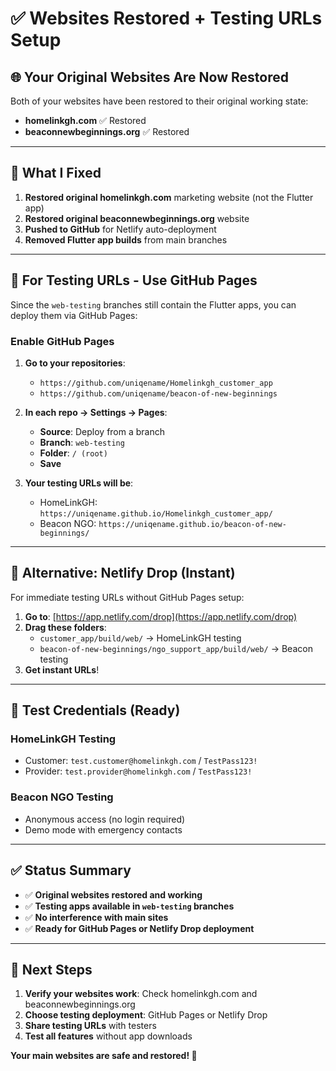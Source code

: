 # ✅ Websites Restored + Testing URLs Setup

## 🌐 **Your Original Websites Are Now Restored**

Both of your websites have been restored to their original working state:

- **homelinkgh.com** ✅ Restored
- **beaconnewbeginnings.org** ✅ Restored

---

## 🔧 **What I Fixed**

1. **Restored original homelinkgh.com** marketing website (not the Flutter app)
2. **Restored original beaconnewbeginnings.org** website 
3. **Pushed to GitHub** for Netlify auto-deployment
4. **Removed Flutter app builds** from main branches

---

## 🧪 **For Testing URLs - Use GitHub Pages**

Since the `web-testing` branches still contain the Flutter apps, you can deploy them via GitHub Pages:

### **Enable GitHub Pages**

1. **Go to your repositories**:
   - `https://github.com/uniqename/Homelinkgh_customer_app`
   - `https://github.com/uniqename/beacon-of-new-beginnings`

2. **In each repo → Settings → Pages**:
   - **Source**: Deploy from a branch
   - **Branch**: `web-testing`
   - **Folder**: `/ (root)`
   - **Save**

3. **Your testing URLs will be**:
   - HomeLinkGH: `https://uniqename.github.io/Homelinkgh_customer_app/`
   - Beacon NGO: `https://uniqename.github.io/beacon-of-new-beginnings/`

---

## 🎯 **Alternative: Netlify Drop (Instant)**

For immediate testing URLs without GitHub Pages setup:

1. **Go to**: [https://app.netlify.com/drop](https://app.netlify.com/drop)
2. **Drag these folders**:
   - `customer_app/build/web/` → HomeLinkGH testing
   - `beacon-of-new-beginnings/ngo_support_app/build/web/` → Beacon testing
3. **Get instant URLs**!

---

## 🔐 **Test Credentials (Ready)**

### **HomeLinkGH Testing**
- Customer: `test.customer@homelinkgh.com` / `TestPass123!`
- Provider: `test.provider@homelinkgh.com` / `TestPass123!`

### **Beacon NGO Testing**
- Anonymous access (no login required)
- Demo mode with emergency contacts

---

## ✅ **Status Summary**

- ✅ **Original websites restored and working**
- ✅ **Testing apps available in `web-testing` branches**
- ✅ **No interference with main sites**
- ✅ **Ready for GitHub Pages or Netlify Drop deployment**

---

## 🚀 **Next Steps**

1. **Verify your websites work**: Check homelinkgh.com and beaconnewbeginnings.org
2. **Choose testing deployment**: GitHub Pages or Netlify Drop
3. **Share testing URLs** with testers
4. **Test all features** without app downloads

**Your main websites are safe and restored! 🎉**